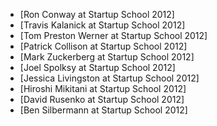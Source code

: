 
* [Ron Conway at Startup School 2012]
* [Travis Kalanick at Startup School 2012]
* [Tom Preston Werner at Startup School 2012]
* [Patrick Collison at Startup School 2012]
* [Mark Zuckerberg at Startup School 2012]
* [Joel Spolksy at Startup School 2012]
* [Jessica Livingston at Startup School 2012]
* [Hiroshi Mikitani at Startup School 2012]
* [David Rusenko at Startup School 2012]
* [Ben Silbermann at Startup School 2012]
